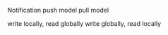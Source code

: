 Notification
push model
pull model

write locally, read globally
write globally, read locally
<!--stackedit_data:
eyJoaXN0b3J5IjpbLTE4Njg4Nzk1MzIsNzMwOTk4MTE2XX0=
-->